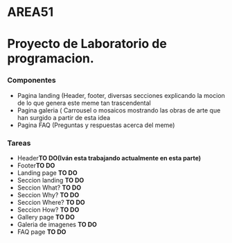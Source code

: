 # AREA51
<h1>Proyecto de Laboratorio de programacion.</h1>

<h3>Componentes</h3>
<ul>
<li>Pagina landing (Header, footer, diversas secciones explicando la mocion de lo que genera este meme tan trascendental</li>
<li>Pagina galeria ( Carrousel o mosaicos mostrando las obras de arte que han surgido a partir de esta idea</li>
<li>Pagina FAQ (Preguntas y respuestas acerca del meme)</li>
</ul>

<h3>Tareas</h3>
<ul>
        <li>Header<b>TO DO(Iván esta trabajando actualmente en esta parte)</b></li>
        <li>Footer<b>TO DO</b></li>
        <li>Landing page <b>TO DO</b></li>
        <li>Seccion landing <b>TO DO</b></li>
        <li>Seccion What? <b>TO DO</b></li>
        <li>Seccion Why? <b>TO DO</b></li>
        <li>Seccion Where? <b>TO DO</b></li>
        <li>Seccion How? <b>TO DO</b></li>
        <li>Gallery page <b>TO DO</b></li>
        <li>Galeria de imagenes <b>TO DO</b></li>
        <li>FAQ page <b>TO DO</b></li>
</ul>


 
